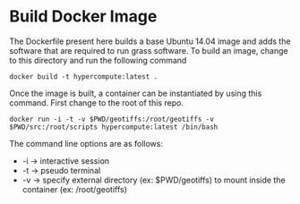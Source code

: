 Build Docker Image
===

The Dockerfile present here builds a base Ubuntu 14.04 image and adds the software that are required to run grass software. To build an image, change to this directory and run the following command

~~~
docker build -t hypercompute:latest .
~~~

Once the image is built, a container can be instantiated by using this command. First change to the root of this repo.
~~~
docker run -i -t -v $PWD/geotiffs:/root/geotiffs -v $PWD/src:/root/scripts hypercompute:latest /bin/bash
~~~

The command line options are as follows:
* -i -> interactive session
* -t -> pseudo terminal
* -v -> specify external directory (ex: $PWD/geotiffs) to mount inside the container (ex: /root/geotiffs)
